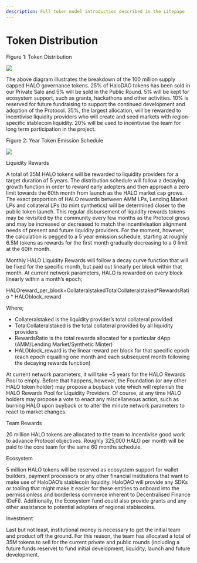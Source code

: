```yaml
---
description: Full token model introduction described in the Litepape
---
```


# Token Distribution

Figure 1: Token  Distribution

![](https://lh4.googleusercontent.com/9jmBnVLsyZlC-XOVod0dvh5OgZQuq2gW2bWrXANMNvvO_x3V2IyTyNYkB6YbQaMDhwYAeQ1doG0R0l2Rl_HxbsM6cRKOVKKZZH2He1RauEX-q4Q8VkMCXiHw0JgzMbinDOnlB6S4)

The above diagram illustrates the breakdown of the 100 million supply capped HALO governance tokens. 25% of HaloDAO tokens has been sold in our Private Sale and 5% will be sold in the Public Round. 5% will be kept for ecosystem support, such as grants, hackathons and other activities. 10% is reserved for future fundraising to support the continued development and adoption of the Protocol. 35%, the largest allocation, will be rewarded to incentivise liquidity providers who will create and seed markets with region-specific stablecoin liquidity. 20% will be used to incentivise the team for long term participation in the project. 

Figure  2: Year Token Emission Schedule

![](https://lh6.googleusercontent.com/oOCsoeEHOMX6hCRnoIhejgfqpGAgwmjvZiEGpqQ1dzBClvLQTuDRe1e49VOzSuKiC0_RxlxNLHrRh5hwiwE6gLDZQ1I5gNi9TT1yFV8ZwuYgK81dGPpWA3M6rqsRZ2MrVtgi7OLt)

Liquidity Rewards

A total of 35M HALO tokens will be rewarded to liquidity providers for a target duration of 5 years. The distribution schedule will follow a decaying growth function in order to reward early adopters and then approach a zero limit towards the 60th month from launch as the HALO market cap grows. The exact proportion of HALO rewards between AMM LPs, Lending Market LPs and collateral LPs \(to mint synthetics\) will be determined closer to the public token launch. This regular disbursement of liquidity rewards tokens may be revisited by the community every few months as the Protocol grows and may be increased or decreased to match the incentivisation alignment needs of present and future liquidity providers. For the moment, however, the calculation is pegged to a 5 year emission schedule, starting at roughly 6.5M tokens as rewards for the first month gradually decreasing to a 0 limit at the 60th month.   


Monthly HALO Liquidity Rewards will follow a decay curve function that will be fixed for the specific month, but paid out linearly per block within that month. At current network parameters, HALO is rewarded on every block linearly within a month’s epoch;  


HALOreward\_per\_block=CollateralstakedTotalCollateralstaked\*RewardsRatio \*  HALOblock\_reward  


Where;

*  Collateralstaked is the liquidity provider’s total collateral provided
* TotalCollateralstaked is the total collateral provided by all liquidity providers
* RewardsRatio is the total rewards allocated for a particular dApp \(AMM/Lending Market/Synthetic Minter\)
* HALOblock\_reward  is the linear reward per block for that specific epoch \(each epoch equalling one month and each subsequent month following the decaying rewards function\)

At current network parameters, it will take ~5 years for the HALO Rewards Pool to empty. Before that happens, however, the Foundation \(or any other HALO token holder\) may propose a buyback vote which will replenish the HALO Rewards Pool for Liquidity Providers. Of course, at any time HALO holders may propose a vote to enact any miscellaneous action, such as burning HALO upon buyback or to alter the minute network parameters to react to market changes.

  
Team Rewards

20 million HALO tokens are allocated to the team to incentivise good work to advance Protocol objectives. Roughly 325,000 HALO per month will be paid to the core team for the same 60 months schedule. 

Ecosystem

5 million HALO tokens will be reserved as ecosystem support for wallet builders, payment processors or any other financial institutions that want to make use of HaloDAO’s stablecoin liquidity. HaloDAO will provide any SDKs or tooling that might make it easier for these entities to onboard into the permissionless and borderless commerce inherent to Decentralised Finance \(DeFi\). Additionally, the Ecosystem fund could also provide grants and any other assistance to potential adopters of regional stablecoins.

  
Investment

Last but not least, institutional money is necessary to get the initial team and product off the ground. For this reason, the team has allocated a total of 35M tokens to sell for the current private and public rounds \(including a future funds reserve\) to fund initial development, liquidity, launch and future development.  


